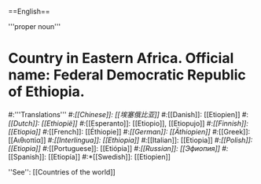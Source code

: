 ==English==

'''proper noun'''

# Country in Eastern Africa. Official name: Federal Democratic Republic of Ethiopia.
#:'''Translations'''
#:*[[Chinese]]: [[埃塞俄比亚]]
#:*[[Danish]]: [[Etiopien]]
#:*[[Dutch]]: [[Ethiopië]]
#:*[[Esperanto]]: [[Etiopio]], [[Etiopujo]]
#:*[[Finnish]]: [[Etiopia]]
#:*[[French]]: [[Éthiopie]]
#:*[[German]]: [[Äthiopien]]
#:*[[Greek]]: [[Αιθιοπία]]
#:*[[Interlingua]]: [[Ethiopia]]
#:*[[Italian]]: [[Etiopia]]
#:*[[Polish]]: [[Etiopia]]
#:*[[Portuguese]]: [[Etiópia]]
#:*[[Russian]]: [[Эфиопия]]
#:*[[Spanish]]: [[Etiopía]]
#:*[[Swedish]]: [[Etiopien]]

''See'': [[Countries of the world]]